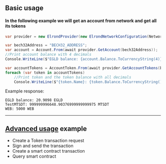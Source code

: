 ## Basic usage

#### In the following example we will get an account from network and get all its tokens
```csharp
var provider = new ElrondProvider(new ElrondNetworkConfiguration(Network.DevNet));

var bech32Address = "BECH32_ADDRESS";
var account = Account.From(await provider.GetAccount(bech32Address));
//Print account balance with 4 decimals
Console.WriteLine($"EGLD balance: {account.Balance.ToCurrencyString(4)}");

var accountTokens = AccountToken.From(await provider.GetAccountTokens(bech32Address));
foreach (var token in accountTokens)
    //Print token and the token balance with all decimals
    Console.WriteLine($"{token.Name}: {token.Balance.ToCurrencyString()}");
```

Example response:
```
EGLD balance: 20.9098 EGLD
TestMTSDT: 999999996648.90376999999999975 MTSDT
WEB: 5000 WEB
```

---

## [Advanced usage](https://github.com/RemarkableTools/ErdCsharp/blob/master/docs/advanced.md) example
- Create a Token transaction request
- Sign and send the transaction
- Create a smart contract transaction
- Query smart contract